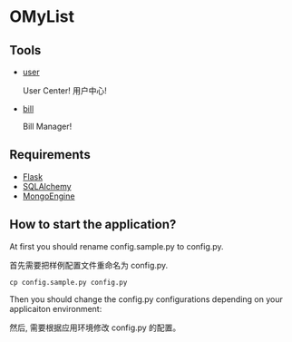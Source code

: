 # OMyList

## Tools
* [user]()

	User Center!
    用户中心!

* [bill]()

	Bill Manager!

## Requirements
* [Flask](http://flask.pocoo.org/)
* [SQLAlchemy]()
* [MongoEngine]()

## How to start the application?

At first you should rename config.sample.py to config.py.

首先需要把样例配置文件重命名为 config.py.


```
cp config.sample.py config.py
```

Then you should change the config.py configurations depending on your applicaiton environment:

然后, 需要根据应用环境修改 config.py 的配置。
